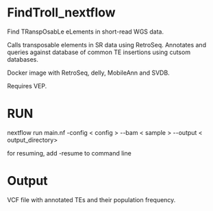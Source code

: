 # FindTroll_nextflow
Find TRanspOsabLe eLements in short-read WGS data. 

Calls transposable elements in SR data using RetroSeq. 
Annotates and queries against database of common TE insertions using cutsom databases.   

Docker image with RetroSeq, delly, MobileAnn and SVDB. 

Requires VEP. 

# RUN
nextflow run main.nf -config < config > --bam < sample > --output < output_directory>

for resuming, add -resume to command line

# Output
VCF file with annotated TEs and their population frequency. 
